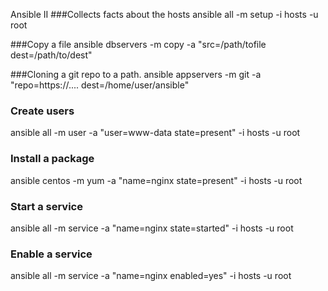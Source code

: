 Ansible II
###Collects facts about the hosts
ansible all -m setup -i hosts -u root

###Copy a file
ansible dbservers -m copy -a "src=/path/tofile dest=/path/to/dest"

###Cloning a git repo to a path.
ansible appservers -m git -a "repo=https://.... dest=/home/user/ansible"

### Create users
ansible all -m user -a "user=www-data state=present" -i hosts -u root

### Install a package
ansible centos -m yum -a "name=nginx state=present" -i hosts -u root

### Start a service
ansible all -m service -a "name=nginx state=started" -i hosts -u root	

### Enable a service
ansible all -m service -a "name=nginx enabled=yes" -i hosts -u root